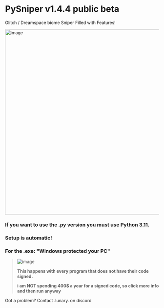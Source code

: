# PySniper v1.4.4 public beta
Glitch / Dreamspace biome Sniper Filled with Features!

<img width="658" height="605" alt="image" src="https://github.com/user-attachments/assets/e75d2ac0-dde8-4e84-960b-ebcc9db5ebca" />



### If you want to use the .py version you must use [Python 3.11.](https://www.python.org/downloads/release/python-3110/)

### Setup is automatic!

### For the .exe: "Windows protected your PC"

> ![image](https://github.com/user-attachments/assets/a9c9524e-dde8-4047-bdcc-c8f8c6245126)
>
> **This happens with every program that does not have their code signed.**
>
> **i am **NOT** spending 400$ a year for a signed code, so click more info and then run anyway**


Got a problem? Contact .lunary. on discord
